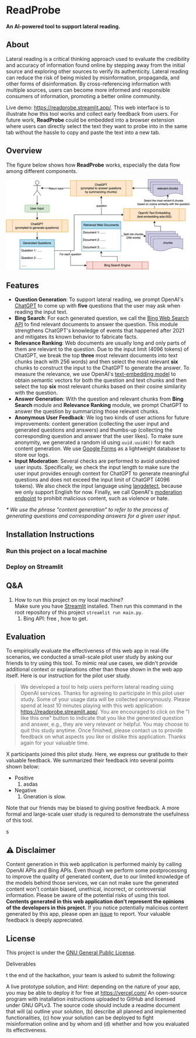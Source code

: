 # ReadProbe
**An AI-powered tool to support lateral reading.**

## About

Lateral reading is a critical thinking approach used to evaluate the 
credibility and accuracy of information found online by stepping away 
from the initial source and exploring other sources to verify its 
authenticity. Lateral reading can reduce the risk of being misled by 
misinformation, propaganda, and other forms of disinformation. 
By cross-referencing information with multiple sources, users can become 
more informed and responsible consumers of information, promoting a better 
online community.

Live demo: https://readprobe.streamlit.app/. This web interface is to 
illustrate how this tool works and collect early feedback from users. 
For future work, **ReadProbe** could be embedded into a browser extension 
where users can directly select the text they want to probe into in the 
same tab without the hassle to copy and paste the text into a new tab.

## Overview

The figure below shows how **ReadProbe** works, especially the data flow
among different components.

<p align="center">
   <img src="overview.png" alt="An overview figure of ReadProbe" title="ReadProbe Design Overview">
</p>

## Features

- **Question Generation**: To support lateral reading, we prompt OpenAI's 
[ChatGPT](https://openai.com/blog/chatgpt) to come up with **five**
questions that the user may ask when reading the input text.
- **Bing Search**: For each generated question, we call the
[Bing Web Search API](https://www.microsoft.com/en-us/bing/apis/bing-web-search-api)
to find relevant documents to answer the question. This module strengthens
ChatGPT's knowledge of events that happened after 2021 and mitigates its
known behavior to fabricate facts.
- **Relevance Ranking**: Web documents are usually long and only parts of
them are relevant to the question. Due to the input limit (4096 tokens) of
ChatGPT, we break the top **three** most relevant documents into text chunks 
(each with 256 words) and then select the most relevant **six** chunks to 
construct the input to the ChatGPT to generate the answer. To measure the
relevance, we use OpenAI's 
[text-embedding model](https://platform.openai.com/docs/guides/embeddings/what-are-embeddings)
to obtain semantic vectors for both the question and text chunks and then
select the top **six** most relevant chunks based on their cosine similarity
with the question.
- **Answer Generation**: With the question and relevant chunks from **Bing Search** 
module and **Relevance Ranking** module, we prompt ChatGPT
to answer the question by summarizing those relevant chunks.
- **Anonymous User Feedback**: We log two kinds of user actions for future improvements: 
content generation (collecting the user input and generated questions 
and answers) and thumbs-up (collecting the corresponding question and 
answer that the user likes). To make sure anonymity, we generated a random id
using `uuid.uuid4()` for each content generation. We use 
[Google Forms](https://docs.google.com/forms/) as a 
lightweight database to store our logs.
- **Input Moderation**: Several checks are performed to avoid undesired
user inputs. Specifically, we check the input length to make sure the user
input provides enough context for ChatGPT to generate meaningful questions
and does not exceed the input limit of ChatGPT (4096 tokens). We also check
the input language using [langdetect](https://github.com/Mimino666/langdetect), 
because we only support English for now. Finally, we call OpenAI's
[moderation endpoint](https://platform.openai.com/docs/guides/moderation/overview)
to prohibit malicious content, such as violence or hate.

*\* We use the phrase "content generation" to refer to the process of generating questions
and corresponding answers for a given user input.*

## Installation Instructions
### Run this project on a local machine

### Deploy on Streamlit


## Q&A
1. How to run this project on my local machine? \
Make sure you have [Streamlit](https://streamlit.io/) installed. 
Then run this command in the root repository of this project 
`streamlit run main.py`. 
   1. Bing API: free , how to get.


## Evaluation

To empirically evaluate the effectiveness of this web app in real-life scenarios,
we conducted a small-scale pilot user study by asking our friends to try using
this tool.
To mimic real use cases, we didn't provide additional context or explanations
other than those shown in the web app itself.
Here is our instruction for the pilot user study.
> We developed a tool to help users perform lateral reading 
> using OpenAI services. Thanks for agreeing to participate in
> this pilot user study. Some of your usage data will be collected 
> anonymously. Please spend at least 10 minutes playing with this web
> application: https://readprobe.streamlit.app/. 
> You are encouraged to click on the "I like this one" button to indicate
> that you like the generated question and answer, e.g., they are
> very relevant or helpful.
> You may choose to quit this study anytime.
> Once finished, please contact us to provide feedback on what aspects 
> you like or dislike this application. Thanks again for your valuable time.

X participants joined this pilot study. Here, we express our gratitude to
their valuable feedback. We summarized their feedback into several points
shown below:
- Positive
  1. asdas
- Negative
  1. Gneration is slow.

Note that our friends may be biased to giving positive feedback. 
A more formal and large-scale user study is required to demonstrate the 
usefulness of this tool.

s
## :warning: Disclaimer

Content generation in this web application is performed mainly by calling 
OpenAI APIs and Bing APIs. Even though we perform some postprocessing to 
improve the quality of generated content, due to our limited knowledge of 
the models behind those services, we can not make sure the generated 
content won't contain biased, unethical, incorrect, or controversial 
information. Please be aware of the potential risks of using this tool. 
**Contents generated in this web application don't represent the opinions of the
developers in this project.**
If you notice potentially malicious content generated by this app, 
please open an [issue](https://github.com/DakeZhang1998/ReadProbe/issues) 
to report. Your valuable feedback is deeply appreciated.

## License

This project is under the [GNU General Public License](LICENSE).

Deliverables

t the end of the hackathon, your team is asked to submit the following:

A live prototype solution, and
Hint: depending on the nature of your app, you may be able to deploy it for free at https://vercel.com/
An open-source program with installation instructions uploaded to GitHub and licensed under GNU GPLv3.
The source code should include a readme document that will (a) outline your solution, (b) describe all planned and implemented functionalities, (c) how your solution can be deployed to fight misinformation online and by whom and (d) whether and how you evaluated its effectiveness.
